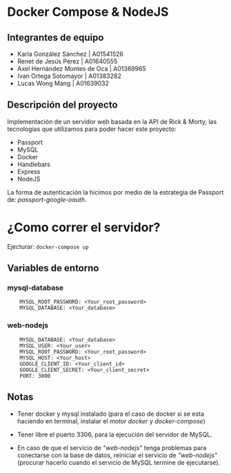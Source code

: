 # Docker Compose & NodeJS
## Integrantes de equipo
- Karla González Sánchez | A01541526
- Renet de Jesús Pérez | A01640555
- Axel Hernández Montes de Oca | A01369965
- Ivan Ortega Sotomayor | A01383282 
- Lucas Wong Mang | A01639032

## Descripción del proyecto
Implementación de un servidor web basada en la API de Rick & Morty, las tecnologias que utilizamos para poder hacer este proyecto:

- Passport 
- MySQL 
- Docker
- Handlebars
- Express
- NodeJS

La forma de autenticación la hicimos por medio de la estrategia de Passport de: _passport-google-oauth_.

# ¿Como correr el servidor?
Ejecturar: `docker-compose up`

## Variables de entorno 
### mysql-database
```
    MYSQL_ROOT_PASSWORD: <Your_root_password>
    MYSQL_DATABASE: <Your_database>
```
    
### web-nodejs
```
    MYSQL_DATABASE: <Your_database>
    MYSQL_USER: <Your_user>
    MYSQL_ROOT_PASSWORD: <Your_root_password>
    MYSQL_HOST: <Your_host>
    GOOGLE_CLIENT_ID: <Your_client_id>
    GOOGLE_CLIENT_SECRET: <Your_client_secret>
    PORT: 3000
```

## Notas
- Tener docker y mysql instalado (para el caso de docker si se esta haciendo en terminal, instalar el *motor docker* y *docker-compose*)
 
- Tener libre el puerto 3306, para la ejecución del servidor de MySQL.

- En caso de que el servicio de _"web-nodejs"_ tenga problemas para conectarse con la base de datos, reiniciar el servicio de _"web-nodejs"_ (procurar hacerlo cuando el servicio de MySQL termine de ejecutarse).
